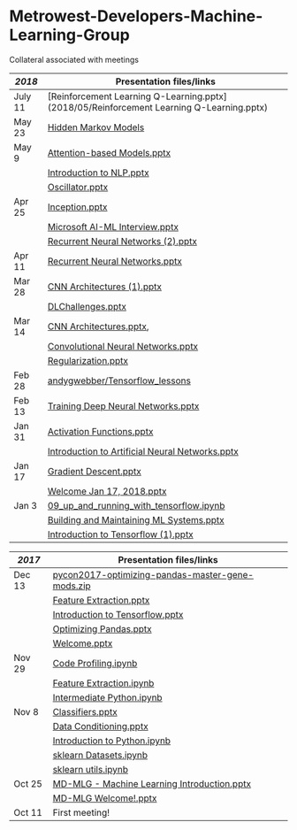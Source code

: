 # Metrowest-Developers-Machine-Learning-Group
Collateral associated with meetings


| *2018*  | Presentation files/links                                                                                          |
|---------|-------------------------------------------------------------------------------------------------------------------|
| July 11 | [Reinforcement Learning Q-Learning.pptx](2018/05/Reinforcement Learning Q-Learning.pptx)                                  |
| May 23  | [Hidden Markov Models ](https://github.com/seohara1955/Presentations/blob/master/Hidden%20Markov%20Models.pdf)    |
| May 9   | [Attention-based Models.pptx](2018/05/Attention-based%20Models.pptx)                                                      |
|         | [Introduction to NLP.pptx](2018/05/Introduction%20to%20NLP.pptx)                                                          |
|         | [Oscillator.pptx](2018/05/Oscillator.pptx)                                                                                |
| Apr 25  | [Inception.pptx](2018/04/Inception.pptx)                                                                                  |
|         | [Microsoft AI-ML Interview.pptx ](2018/04/Microsoft%20AI-ML%Interview.pptx)                                               |
|         | [Recurrent Neural Networks (2).pptx](2018/04/Recurrent%20Neural%20Networks%20(2).pptx)                                    |
| Apr 11  | [Recurrent Neural Networks.pptx](2018/04/Recurrent%20Neural%20Networks.pptx)                                              |
| Mar 28  | [CNN Architectures (1).pptx](2018/03/CNN%20Architectures%20(1).pptx)                                              |
|         | [DLChallenges.pptx](2018/03/DL%20Challenges.pptx)                                                                 |
| Mar 14  | [CNN Architectures.pptx](2018/03/CNN%20Architectures.pptx),                                                       |
|         | [Convolutional Neural Networks.pptx](2018/03/Convolutional%20Neural%20Networks.pptx)                              |
|         | [Regularization.pptx](2018/03/Regularization.pptx)                                                                |
| Feb 28  | [andygwebber/Tensorflow_lessons](https://github.com/andygwebber/Tensorflow_lessons)                               |
| Feb 13  | [Training Deep Neural Networks.pptx](2018/02/Training%20Deep%20Neural%20Networks.pptx)                            |
| Jan 31  | [Activation Functions.pptx](2018/01/Activation%20Functions.pptx)                                                  |
|         | [Introduction to Artificial Neural Networks.pptx](2018/01/Introduction%20to%20Artificia%20Neural%20Networks.pptx) |
| Jan 17  | [Gradient Descent.pptx](2018/01/Gradient%20Descent.pptx)                                                          |
|         | [Welcome Jan 17, 2018.pptx](2018/01/Welcome%20Jan%2017,%202018.pptx)                                              |
| Jan 3   | [09_up_and_running_with_tensorflow.ipynb](2018/01/09%20up%20and%20running%20with%20tensorflow.ipynb)              |
|         | [Building and Maintaining ML Systems.pptx](2018/01/Building%20and%20Maintaining%20ML%20Systems.pptx)              |
|         | [Introduction to Tensorflow (1).pptx](2018/01/Introduction%20to%20Tensorflow%20(1).pptx)                          |

| *2017* | Presentation files/links                         |
|--------|--------------------------------------------------|
| Dec 13 | [pycon2017-optimizing-pandas-master-gene-mods.zip](2017/12/pycon2017-optimizing-pandas-master-gene-mods.zip) |
|        | [Feature Extraction.pptx](2017/12/Feature%20Extraction.pptx)                          |
|        | [Introduction to Tensorflow.pptx](2017/12/Introduction%20to%20Tensorflow.pptx)                  |
|        | [Optimizing Pandas.pptx](2017/12/Optimizing%20Pandas.pptx)                           |
|        | [Welcome.pptx](2017/12/Welcome.pptx)                                     |
| Nov 29 | [Code Profiling.ipynb](2017/11/Code%20Profiling.ipynb)                             |
|        | [Feature Extraction.ipynb](2017/11/Feature%20Extraction.ipynb)                         |
|        | [Intermediate Python.ipynb](2017/11/Intermediate%20Python.ipynb)                        |
| Nov 8  | [Classifiers.pptx](2017/11/Classifiers.pptx)                                 |
|        | [Data Conditioning.pptx](2017/11/Data%20Conditioning.pptx)                           |
|        | [Introduction to Python.ipynb](2017/11/Introduction%20to%20Python.ipynb)                     |
|        | [sklearn Datasets.ipynb](2017/11/sklearn%20Datasets.ipynb)                           |
|        | [sklearn utils.ipynb](2017/11/sklearn%20utils.ipynb)                              |
| Oct 25 | [MD-MLG - Machine Learning Introduction.pptx](2017/10/MD-MLG%20Machine%20Learning%20Introduction.pptx)        |
|        | [MD-MLG Welcome!.pptx](2017/10/MD-MLG%20Welcome!.pptx)                             |
| Oct 11 | First meeting!                                   |
